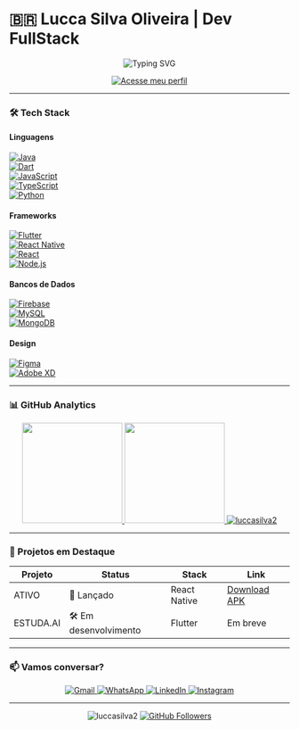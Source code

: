 # 🇧🇷 Lucca Silva Oliveira | Dev FullStack  

<div align="center">
  <img src="https://readme-typing-svg.herokuapp.com?font=Fira+Code&weight=600&size=22&pause=1000&color=00F72F&width=435&lines=Desenvolvedor+Full+Stack;Mobile+%7C+Web+%7C+Desktop;17+anos+%7C+Brasil+%F0%9F%87%A7%F0%9F%87%B7" alt="Typing SVG" />
  
  [![Acesse meu perfil](https://img.shields.io/badge/-Acesse%20meu%20perfil%20no%20GitHub-181717?style=for-the-badge&logo=github)](https://github.com/luccasilva2/luccasilva2)
</div>

---

### 🛠️ Tech Stack  

#### Linguagens  
[![Java](https://img.shields.io/badge/Java-%23ED8B00.svg?style=for-the-badge&logo=openjdk&logoColor=white)](https://www.java.com/)  
[![Dart](https://img.shields.io/badge/Dart-0175C2?style=for-the-badge&logo=dart&logoColor=white)](https://dart.dev/)  
[![JavaScript](https://img.shields.io/badge/JavaScript-F7DF1E?style=for-the-badge&logo=javascript&logoColor=black)](https://developer.mozilla.org/pt-BR/docs/Web/JavaScript)  
[![TypeScript](https://img.shields.io/badge/TypeScript-007ACC?style=for-the-badge&logo=typescript&logoColor=white)](https://www.typescriptlang.org/)  
[![Python](https://img.shields.io/badge/Python-3776AB?style=for-the-badge&logo=python&logoColor=white)](https://www.python.org/)  

#### Frameworks  
[![Flutter](https://img.shields.io/badge/Flutter-02569B?style=for-the-badge&logo=flutter&logoColor=white)](https://flutter.dev/)  
[![React Native](https://img.shields.io/badge/React_Native-20232A?style=for-the-badge&logo=react&logoColor=61DAFB)](https://reactnative.dev/)  
[![React](https://img.shields.io/badge/React-20232A?style=for-the-badge&logo=react&logoColor=61DAFB)](https://reactjs.org/)  
[![Node.js](https://img.shields.io/badge/Node.js-43853D?style=for-the-badge&logo=node.js&logoColor=white)](https://nodejs.org/)  

#### Bancos de Dados  
[![Firebase](https://img.shields.io/badge/Firebase-FFCA28?style=for-the-badge&logo=firebase&logoColor=black)](https://firebase.google.com/)  
[![MySQL](https://img.shields.io/badge/MySQL-005C84?style=for-the-badge&logo=mysql&logoColor=white)](https://www.mysql.com/)  
[![MongoDB](https://img.shields.io/badge/MongoDB-4EA94B?style=for-the-badge&logo=mongodb&logoColor=white)](https://www.mongodb.com/)  

#### Design  
[![Figma](https://img.shields.io/badge/Figma-F24E1E?style=for-the-badge&logo=figma&logoColor=white)](https://www.figma.com/)  
[![Adobe XD](https://img.shields.io/badge/Adobe%20XD-470137?style=for-the-badge&logo=Adobe%20XD&logoColor=#FF61F6)](https://www.adobe.com/br/products/xd.html)  

---

### 📊 GitHub Analytics  

<div align="center">
  <a href="https://github.com/luccasilva2">
    <img height="180em" src="https://github-readme-stats.vercel.app/api?username=luccasilva2&show_icons=true&theme=tokyonight&include_all_commits=true&count_private=true"/>
    <img height="180em" src="https://github-readme-stats.vercel.app/api/top-langs/?username=luccasilva2&layout=compact&langs_count=7&theme=tokyonight"/>
    <img src="https://github-readme-streak-stats.herokuapp.com/?user=luccasilva2&theme=tokyonight" alt="luccasilva2" />
  </a>
</div>

---

### 🚀 Projetos em Destaque  

| Projeto | Status | Stack | Link |
|---------|--------|-------|------|
| ATIVO | 🚀 Lançado | React Native | [Download APK](https://drive.google.com/file/d/18WAxkq2Yq0i8exm6koIzor2R6DMZYFNA/view) |
| ESTUDA.AI | 🛠️ Em desenvolvimento | Flutter | Em breve |

---

### 📫 Vamos conversar?  

<div align="center">
  <a href="mailto:silvaoliveiralucca@gmail.com">
    <img src="https://img.shields.io/badge/Gmail-D14836?style=for-the-badge&logo=gmail&logoColor=white" alt="Gmail"/>
  </a>
  <a href="https://wa.me/+55 47 984873740">
    <img src="https://img.shields.io/badge/WhatsApp-25D366?style=for-the-badge&logo=whatsapp&logoColor=white" alt="WhatsApp"/>
  </a>
  <a href="https://www.linkedin.com/in/lucca-silva-oliveira-6919bb33b/">
    <img src="https://img.shields.io/badge/LinkedIn-0077B5?style=for-the-badge&logo=linkedin&logoColor=white" alt="LinkedIn"/>
  </a>
  <a href="https://www.instagram.com/luccaa_so/">
    <img src="https://img.shields.io/badge/Instagram-E4405F?style=for-the-badge&logo=instagram&logoColor=white" alt="Instagram"/>
  </a>
</div>

---

<div align="center">
  <img src="https://komarev.com/ghpvc/?username=luccasilva2&label=Profile%20views&color=00f72f&style=flat" alt="luccasilva2" />
  <a href="https://github.com/luccasilva2?tab=followers">
    <img src="https://img.shields.io/github/followers/luccasilva2?label=Followers&style=social" alt="GitHub Followers">
  </a>
</div>
